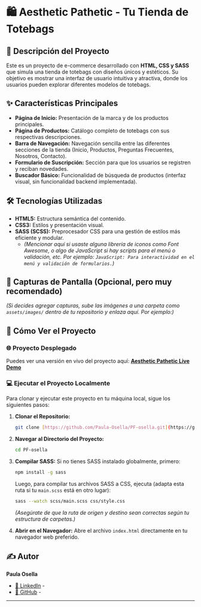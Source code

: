 # 🛍️ Aesthetic Pathetic - Tu Tienda de Totebags

## 📝 Descripción del Proyecto

Este es un proyecto de e-commerce desarrollado con **HTML, CSS y SASS** que simula una tienda de totebags con diseños únicos y estéticos. Su objetivo es mostrar una interfaz de usuario intuitiva y atractiva, donde los usuarios pueden explorar diferentes modelos de totebags.

## ✨ Características Principales

* **Página de Inicio:** Presentación de la marca y de los productos principales.
* **Página de Productos:** Catálogo completo de totebags con sus respectivas descripciones.
* **Barra de Navegación:** Navegación sencilla entre las diferentes secciones de la tienda (Inicio, Productos, Preguntas Frecuentes, Nosotros, Contacto).
* **Formulario de Suscripción:** Sección para que los usuarios se registren y reciban novedades.
* **Buscador Básico:** Funcionalidad de búsqueda de productos (interfaz visual, sin funcionalidad backend implementada).

## 🛠️ Tecnologías Utilizadas

* **HTML5:** Estructura semántica del contenido.
* **CSS3:** Estilos y presentación visual.
* **SASS (SCSS):** Preprocesador CSS para una gestión de estilos más eficiente y modular.
    * *(Mencionar aquí si usaste alguna librería de iconos como Font Awesome, o algo de JavaScript si hay scripts para el menú o validación, etc. Por ejemplo: `JavaScript: Para interactividad en el menú y validación de formularios.`)*

## 📸 Capturas de Pantalla (Opcional, pero muy recomendado)

*(Si decides agregar capturas, sube las imágenes a una carpeta como `assets/images/` dentro de tu repositorio y enlaza aquí. Por ejemplo:)*

## 🚀 Cómo Ver el Proyecto

### 🌐 Proyecto Desplegado

Puedes ver una versión en vivo del proyecto aquí:
[**Aesthetic Pathetic Live Demo**](https://aesthetic-pathetic.vercel.app/)

### 💻 Ejecutar el Proyecto Localmente

Para clonar y ejecutar este proyecto en tu máquina local, sigue los siguientes pasos:

1.  **Clonar el Repositorio:**
    ```bash
    git clone [https://github.com/Paula-Osella/PF-osella.git](https://github.com/Paula-Osella/PF-osella.git)
    ```
2.  **Navegar al Directorio del Proyecto:**
    ```bash
    cd PF-osella
    ```
3.  **Compilar SASS:**
    Si no tienes SASS instalado globalmente, primero:
    ```bash
    npm install -g sass
    ```
    Luego, para compilar tus archivos SASS a CSS, ejecuta (adapta esta ruta si tu `main.scss` está en otro lugar):
    ```bash
    sass --watch scss/main.scss css/style.css
    ```
    *(Asegúrate de que la ruta de origen y destino sean correctas según tu estructura de carpetas.)*

4.  **Abrir en el Navegador:**
    Abre el archivo `index.html` directamente en tu navegador web preferido.

## ✍️ Autor

**Paula Osella**
* [🔗 LinkedIn]() - 
* [🐙 GitHub](https://github.com/Paula-Osella) - 

---
